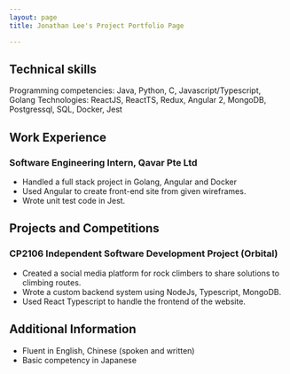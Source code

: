 ```yaml
---
layout: page
title: Jonathan Lee's Project Portfolio Page

---
```


## Technical skills

Programming competencies: Java, Python, C, Javascript/Typescript, Golang
Technologies: ReactJS, ReactTS, Redux, Angular 2, MongoDB, Postgressql, SQL, Docker, Jest

## Work Experience

### Software Engineering Intern, Qavar Pte Ltd

- Handled a full stack project in Golang, Angular and Docker
- Used Angular to create front-end site from given wireframes.
- Wrote unit test code in Jest.

## Projects and Competitions

### CP2106 Independent Software Development Project (Orbital)

- Created a social media platform for rock climbers to share solutions to climbing routes.
- Wrote a custom backend system using NodeJs, Typescript, MongoDB.
- Used React Typescript to handle the frontend of the website.

## Additional Information

- Fluent in English, Chinese (spoken and written)
- Basic competency in Japanese
